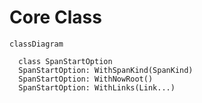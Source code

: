 # Core Class





```mermaid
classDiagram

  class SpanStartOption
  SpanStartOption: WithSpanKind(SpanKind)
  SpanStartOption: WithNowRoot()
  SpanStartOption: WithLinks(Link...)
```

